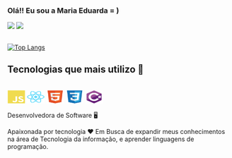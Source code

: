 ### Olá!! Eu sou a Maria Eduarda = )
  <a href = "mariaeduarda.reis0414@gmail.com"><img src="https://img.shields.io/badge/-Gmail-%23333?style=for-the-badge&logo=gmail&logoColor=white" target="_blank"></a>
 <a href="https://www.linkedin.com/in/maria-eduarda-dos-reis-2a73a1238" target="_blank"><img src="https://img.shields.io/badge/-LinkedIn-%230077B5?style=for-the-badge&logo=linkedin&logoColor=white" target="_blank"></a> 

##

[![Top Langs](https://github-readme-stats.vercel.app/api/top-langs/?username=MariaEduardadr&hide_progress=true)](https://github.com/MariaEduardadr/github-readme-stats)

## Tecnologias que mais utilizo 🚀

<div style="display: inline_block"><br>
  <img align="center" alt="Duda-Js" height="30" width="40" src="https://raw.githubusercontent.com/devicons/devicon/master/icons/javascript/javascript-plain.svg">
  <img align="center" alt="Duda-React" height="30" width="40" src="https://raw.githubusercontent.com/devicons/devicon/master/icons/react/react-original.svg">
  <img align="center" alt="Duda-HTML" height="30" width="40" src="https://raw.githubusercontent.com/devicons/devicon/master/icons/html5/html5-original.svg">
  <img align="center" alt="Duda-CSS" height="30" width="40" src="https://raw.githubusercontent.com/devicons/devicon/master/icons/css3/css3-original.svg">
  <img align="center" alt="Duda-Csharp" height="30" width="40" src="https://raw.githubusercontent.com/devicons/devicon/master/icons/csharp/csharp-original.svg">
</div>
<br>
Desenvolvedora de Software 🖥️

Apaixonada por tecnologia ❤️
Em Busca de expandir meus conhecimentos na área de Tecnologia da informação, e aprender linguagens de programação.


